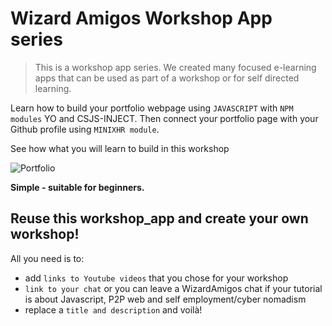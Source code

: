 # Wizard Amigos Workshop App series

>This is a workshop app series. We created many focused e-learning apps that can
be used as part of a workshop or for self directed learning.

Learn how to build your portfolio webpage using `JAVASCRIPT` with `NPM modules` YO and CSJS-INJECT.
Then connect your portfolio page with your Github profile using `MINIXHR module`.

See how what you will learn to build in this workshop

![Portfolio](https://media.giphy.com/media/xULW8m92CuOIVfJgys/giphy.gif)

**Simple - suitable for beginners.**

## Reuse this workshop_app and create your own workshop!
All you need is to:
- add `links to Youtube videos` that you chose for your workshop
- `link to your chat` or you can leave a WizardAmigos chat if your tutorial is about Javascript, P2P web and self employment/cyber nomadism
- replace a `title and description` and voilà!
